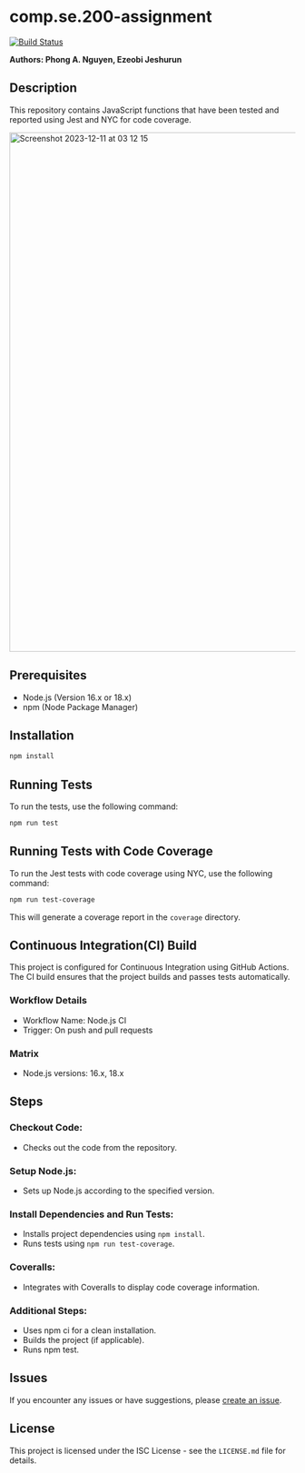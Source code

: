 # comp.se.200-assignment

[![Build Status](https://github.com/panyen/comp.se.200-assignment/workflows/Node.js%20CI/badge.svg)](https://github.com/panyen/comp.se.200-assignment/actions)

**Authors: Phong A. Nguyen, Ezeobi Jeshurun**

## Description

This repository contains JavaScript functions that have been tested and reported using Jest and NYC for code coverage.

<img width="915" alt="Screenshot 2023-12-11 at 03 12 15" src="https://github.com/panyen/comp.se.200-assignment/assets/138178316/7e39d878-b364-45c9-a2a8-439b3b2103db">

## Prerequisites

- Node.js (Version 16.x or 18.x)
- npm (Node Package Manager)

## Installation

```bash
npm install

```

## Running Tests

To run the tests, use the following command:

```bash
npm run test

```

## Running Tests with Code Coverage

To run the Jest tests with code coverage using NYC, use the following command:

```bash
npm run test-coverage

```
This will generate a coverage report in the `coverage` directory.

## Continuous Integration(CI) Build

This project is configured for Continuous Integration using GitHub Actions. The CI build ensures that the project builds and passes tests automatically.

### Workflow Details

* Workflow Name: Node.js CI
* Trigger: On push and pull requests

### Matrix

* Node.js versions: 16.x, 18.x

## Steps

### Checkout Code:

* Checks out the code from the repository.

### Setup Node.js:

* Sets up Node.js according to the specified version.

### Install Dependencies and Run Tests:

* Installs project dependencies using `npm install`.
* Runs tests using `npm run test-coverage`.

### Coveralls:

* Integrates with Coveralls to display code coverage information.

### Additional Steps:

* Uses npm ci for a clean installation.
* Builds the project (if applicable).
* Runs npm test.

## Issues

If you encounter any issues or have suggestions, please [create an issue](https://github.com/panyen/comp.se.200-assignment/issues/new).

## License

This project is licensed under the ISC License - see the `LICENSE.md` file for details.



